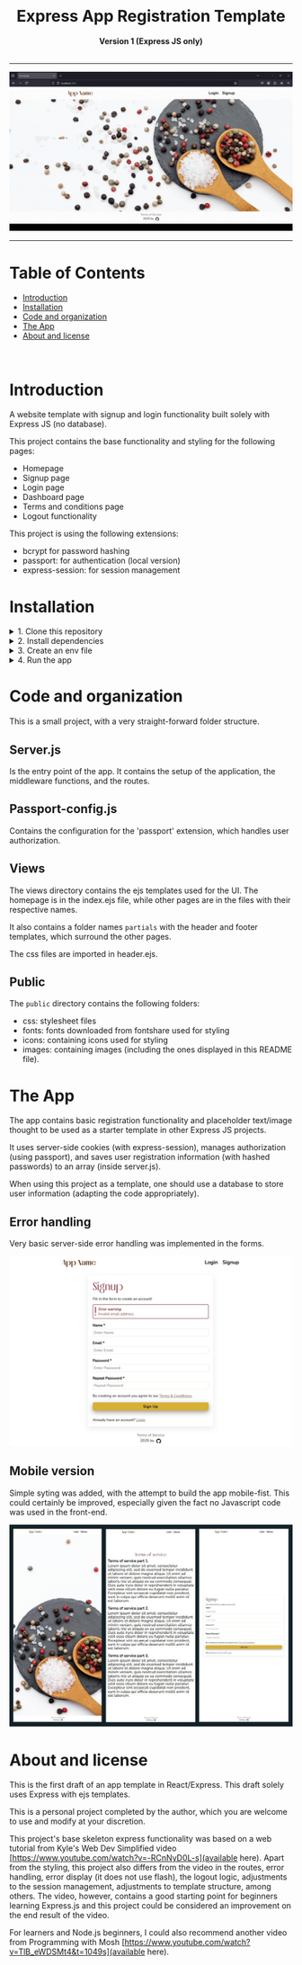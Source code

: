 <div align="center">
  <br>
  <h1><b>Express App Registration Template</b></h1>
  <strong>Version 1 (Express JS only)</strong>
</div>
<br>

<hr>

![Preview of app](public/images/readme/App_preview_gif.gif)
<hr>

# Table of Contents
- [Introduction](#introduction)
- [Installation](#installation)
- [Code and organization](#code-and-organization)
- [The App](#the-app)
- [About and license](#about-and-license)
<br>

# Introduction

A website template with signup and login functionality built solely with Express JS (no database).

This project contains the base functionality and styling for the following pages:
- Homepage
- Signup page
- Login page
- Dashboard page
- Terms and conditions page
- Logout functionality

This project is using the following extensions:
- bcrypt for password hashing
- passport: for authentication (local version)
- express-session: for session management

# Installation

<details>
   <summary>1. Clone this repository</summary>

   >\
   > More information on how to clone this repository available at https://docs.github.com/en/repositories/creating-and-managing-repositories/cloning-a-repository
   ><br/><br/>
</details>

<details>
   <summary>2. Install dependencies</summary>

   >\
   > ```pwsh
   >npm install
   >```
   ><br/><br/>
</details>

<details>
   <summary>3. Create an env file</summary>

   >\
   > You can create a .env file in the root, the content should be similar to that of the .env.example file provided.
   > 
   > Do not forget to change the session secret key.
   ><br/><br/>
</details>

<details>
   <summary>4. Run the app</summary>

   >\
   > ```pwsh
   >npm run devStart
   >```
   ><br/><br/>
</details>


# Code and organization

This is a small project, with a very straight-forward folder structure.

## Server.js

Is the entry point of the app.
It contains the setup of the application, the middleware functions, and the routes.

## Passport-config.js

Contains the configuration for the 'passport' extension, which handles user authorization.

## Views

The views directory contains the ejs templates used for the UI.
The homepage is in the index.ejs file, while other pages are in the files with their respective names.

It also contains a folder names `partials` with the header and footer templates, which surround the other pages.

The css files are imported in header.ejs.

## Public

The `public` directory contains the following folders:

- css: stylesheet files
- fonts: fonts downloaded from fontshare used for styling
- icons: containing icons used for styling
- images: containing images (including the ones displayed in this README file).

# The App

The app contains basic registration functionality and placeholder text/image thought to be used as a starter template in other Express JS projects.

It uses server-side cookies (with express-session), manages authorization (using passport), and saves user registration information (with hashed passwords) to an array (inside server.js).

When using this project as a template, one should use a database to store user information (adapting the code appropriately).

## Error handling

Very basic server-side error handling was implemented in the forms.

![Preview of app error handling](public/images/readme/App_error_handling.jpg)

## Mobile version

Simple syting was added, with the attempt to build the app mobile-fist.
This could certainly be improved, especially given the fact no Javascript code was used in the front-end.

![Preview of app on mobile](public/images/readme/App_mobile.jpg)

# About and license

This is the first draft of an app template in React/Express. This draft solely uses Express with ejs templates.

This is a personal project completed by the author, which you are welcome to use and modify at your discretion.

This project's base skeleton express functionality was based on a web tutorial from Kyle's Web Dev Simplified video [https://www.youtube.com/watch?v=-RCnNyD0L-s](available here). Apart from the styling, this project also differs from the video in the routes, error handling, error display (it does not use flash), the logout logic, adjustments to the session management, adjustments to template structure, among others. The video, however, contains a good starting point for beginners learning Express.js and this project could be considered an improvement on the end result of the video.

For learners and Node.js beginners, I could also recommend another video from Programming with Mosh [https://www.youtube.com/watch?v=TlB_eWDSMt4&t=1049s](available here).


